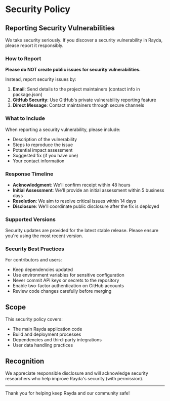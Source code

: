 # Security Policy

## Reporting Security Vulnerabilities

We take security seriously. If you discover a security vulnerability in Rayda, please report it responsibly.

### How to Report

**Please do NOT create public issues for security vulnerabilities.**

Instead, report security issues by:

1. **Email**: Send details to the project maintainers (contact info in package.json)
2. **GitHub Security**: Use GitHub's private vulnerability reporting feature
3. **Direct Message**: Contact maintainers through secure channels

### What to Include

When reporting a security vulnerability, please include:

- Description of the vulnerability
- Steps to reproduce the issue
- Potential impact assessment
- Suggested fix (if you have one)
- Your contact information

### Response Timeline

- **Acknowledgment**: We'll confirm receipt within 48 hours
- **Initial Assessment**: We'll provide an initial assessment within 5 business days
- **Resolution**: We aim to resolve critical issues within 14 days
- **Disclosure**: We'll coordinate public disclosure after the fix is deployed

### Supported Versions

Security updates are provided for the latest stable release. Please ensure you're using the most recent version.

### Security Best Practices

For contributors and users:

- Keep dependencies updated
- Use environment variables for sensitive configuration
- Never commit API keys or secrets to the repository
- Enable two-factor authentication on GitHub accounts
- Review code changes carefully before merging

## Scope

This security policy covers:

- The main Rayda application code
- Build and deployment processes  
- Dependencies and third-party integrations
- User data handling practices

## Recognition

We appreciate responsible disclosure and will acknowledge security researchers who help improve Rayda's security (with permission).

---

Thank you for helping keep Rayda and our community safe!